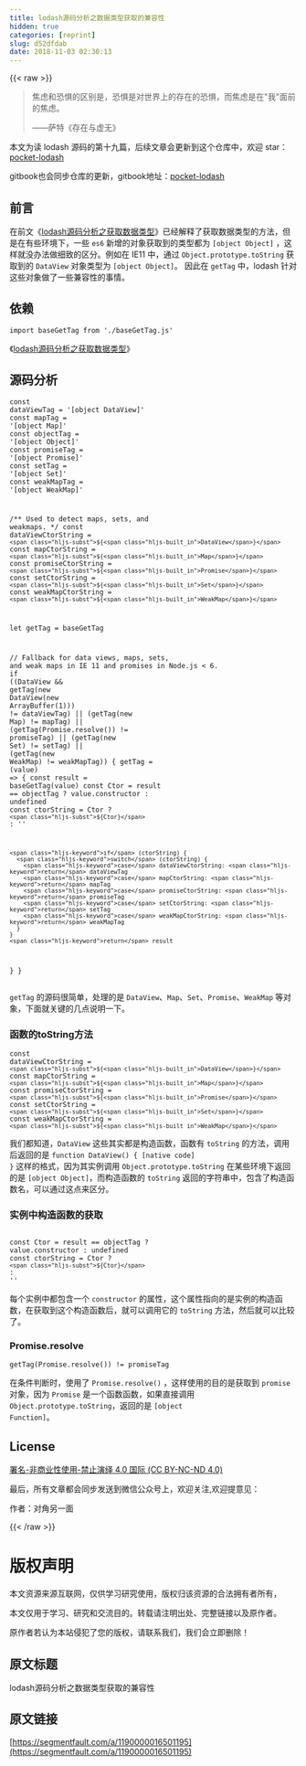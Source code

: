```yaml
---
title: lodash源码分析之数据类型获取的兼容性
hidden: true
categories: [reprint]
slug: d52dfdab
date: 2018-11-03 02:30:13
---
```


{{< raw >}}
<blockquote>&#x7126;&#x8651;&#x548C;&#x6050;&#x60E7;&#x7684;&#x533A;&#x522B;&#x662F;&#xFF0C;&#x6050;&#x60E7;&#x662F;&#x5BF9;&#x4E16;&#x754C;&#x4E0A;&#x7684;&#x5B58;&#x5728;&#x7684;&#x6050;&#x60E7;&#xFF0C;&#x800C;&#x7126;&#x8651;&#x662F;&#x5728;&quot;&#x6211;&quot;&#x9762;&#x524D;&#x7684;&#x7126;&#x8651;&#x3002;<p>&#x2014;&#x2014;&#x8428;&#x7279;&#x300A;&#x5B58;&#x5728;&#x4E0E;&#x865A;&#x65E0;&#x300B;</p></blockquote><p>&#x672C;&#x6587;&#x4E3A;&#x8BFB; lodash &#x6E90;&#x7801;&#x7684;&#x7B2C;&#x5341;&#x4E5D;&#x7BC7;&#xFF0C;&#x540E;&#x7EED;&#x6587;&#x7AE0;&#x4F1A;&#x66F4;&#x65B0;&#x5230;&#x8FD9;&#x4E2A;&#x4ED3;&#x5E93;&#x4E2D;&#xFF0C;&#x6B22;&#x8FCE; star&#xFF1A;<a href="https://github.com/yeyuqiudeng/pocket-lodash" rel="nofollow noreferrer" target="_blank">pocket-lodash</a></p><p>gitbook&#x4E5F;&#x4F1A;&#x540C;&#x6B65;&#x4ED3;&#x5E93;&#x7684;&#x66F4;&#x65B0;&#xFF0C;gitbook&#x5730;&#x5740;&#xFF1A;<a href="https://www.gitbook.com/book/yeyuqiudeng/pocket-lodash/details" rel="nofollow noreferrer" target="_blank">pocket-lodash</a></p><h2 id="articleHeader0">&#x524D;&#x8A00;</h2><p>&#x5728;&#x524D;&#x6587;&#x300A;<a href="https://github.com/yeyuqiudeng/pocket-lodash/issues/19" rel="nofollow noreferrer" target="_blank">lodash&#x6E90;&#x7801;&#x5206;&#x6790;&#x4E4B;&#x83B7;&#x53D6;&#x6570;&#x636E;&#x7C7B;&#x578B;</a>&#x300B;&#x5DF2;&#x7ECF;&#x89E3;&#x91CA;&#x4E86;&#x83B7;&#x53D6;&#x6570;&#x636E;&#x7C7B;&#x578B;&#x7684;&#x65B9;&#x6CD5;&#xFF0C;&#x4F46;&#x662F;&#x5728;&#x6709;&#x4E9B;&#x73AF;&#x5883;&#x4E0B;&#xFF0C;&#x4E00;&#x4E9B; <code>es6</code> &#x65B0;&#x589E;&#x7684;&#x5BF9;&#x8C61;&#x83B7;&#x53D6;&#x5230;&#x7684;&#x7C7B;&#x578B;&#x90FD;&#x4E3A; <code>[object Object]</code> &#xFF0C;&#x8FD9;&#x6837;&#x5C31;&#x6CA1;&#x529E;&#x6CD5;&#x505A;&#x7EC6;&#x81F4;&#x7684;&#x533A;&#x5206;&#x3002;&#x4F8B;&#x5982;&#x5728; IE11 &#x4E2D;&#xFF0C;&#x901A;&#x8FC7; <code>Object.prototype.toString</code> &#x83B7;&#x53D6;&#x5230;&#x7684; <code>DataView</code> &#x5BF9;&#x8C61;&#x7C7B;&#x578B;&#x4E3A; <code>[object Object]</code>&#x3002; &#x56E0;&#x6B64;&#x5728; <code>getTag</code> &#x4E2D;&#xFF0C;lodash &#x9488;&#x5BF9;&#x8FD9;&#x4E9B;&#x5BF9;&#x8C61;&#x505A;&#x4E86;&#x4E00;&#x4E9B;&#x517C;&#x5BB9;&#x6027;&#x7684;&#x4E8B;&#x60C5;&#x3002;</p><h2 id="articleHeader1">&#x4F9D;&#x8D56;</h2><div class="widget-codetool" style="display:none"><div class="widget-codetool--inner"><span class="selectCode code-tool" data-toggle="tooltip" data-placement="top" title="" data-original-title="&#x5168;&#x9009;"></span> <span type="button" class="copyCode code-tool" data-toggle="tooltip" data-placement="top" data-clipboard-text="import baseGetTag from &apos;./baseGetTag.js&apos;" title="" data-original-title="&#x590D;&#x5236;"></span> <span type="button" class="saveToNote code-tool" data-toggle="tooltip" data-placement="top" title="" data-original-title="&#x653E;&#x8FDB;&#x7B14;&#x8BB0;"></span></div></div><pre class="javascript hljs"><code class="javascript" style="word-break:break-word;white-space:initial"><span class="hljs-keyword">import</span> baseGetTag <span class="hljs-keyword">from</span> <span class="hljs-string">&apos;./baseGetTag.js&apos;</span></code></pre><p>&#x300A;<a href="https://github.com/yeyuqiudeng/pocket-lodash/issues/19" rel="nofollow noreferrer" target="_blank">lodash&#x6E90;&#x7801;&#x5206;&#x6790;&#x4E4B;&#x83B7;&#x53D6;&#x6570;&#x636E;&#x7C7B;&#x578B;</a>&#x300B;</p><h2 id="articleHeader2">&#x6E90;&#x7801;&#x5206;&#x6790;</h2><div class="widget-codetool" style="display:none"><div class="widget-codetool--inner"><span class="selectCode code-tool" data-toggle="tooltip" data-placement="top" title="" data-original-title="&#x5168;&#x9009;"></span> <span type="button" class="copyCode code-tool" data-toggle="tooltip" data-placement="top" data-clipboard-text="const dataViewTag = &apos;[object DataView]&apos;
const mapTag = &apos;[object Map]&apos;
const objectTag = &apos;[object Object]&apos;
const promiseTag = &apos;[object Promise]&apos;
const setTag = &apos;[object Set]&apos;
const weakMapTag = &apos;[object WeakMap]&apos;

/** Used to detect maps, sets, and weakmaps. */
const dataViewCtorString = `${DataView}`
const mapCtorString = `${Map}`
const promiseCtorString = `${Promise}`
const setCtorString = `${Set}`
const weakMapCtorString = `${WeakMap}`

let getTag = baseGetTag

// Fallback for data views, maps, sets, and weak maps in IE 11 and promises in Node.js &lt; 6.
if ((DataView &amp;&amp; getTag(new DataView(new ArrayBuffer(1))) != dataViewTag) ||
    (getTag(new Map) != mapTag) ||
    (getTag(Promise.resolve()) != promiseTag) ||
    (getTag(new Set) != setTag) ||
    (getTag(new WeakMap) != weakMapTag)) {
  getTag = (value) =&gt; {
    const result = baseGetTag(value)
    const Ctor = result == objectTag ? value.constructor : undefined
    const ctorString = Ctor ? `${Ctor}` : &apos;&apos;

    if (ctorString) {
      switch (ctorString) {
        case dataViewCtorString: return dataViewTag
        case mapCtorString: return mapTag
        case promiseCtorString: return promiseTag
        case setCtorString: return setTag
        case weakMapCtorString: return weakMapTag
      }
    }
    return result
  }
}" title="" data-original-title="&#x590D;&#x5236;"></span> <span type="button" class="saveToNote code-tool" data-toggle="tooltip" data-placement="top" title="" data-original-title="&#x653E;&#x8FDB;&#x7B14;&#x8BB0;"></span></div></div><pre class="javascript hljs"><code class="javascript"><span class="hljs-keyword">const</span> dataViewTag = <span class="hljs-string">&apos;[object DataView]&apos;</span>
<span class="hljs-keyword">const</span> mapTag = <span class="hljs-string">&apos;[object Map]&apos;</span>
<span class="hljs-keyword">const</span> objectTag = <span class="hljs-string">&apos;[object Object]&apos;</span>
<span class="hljs-keyword">const</span> promiseTag = <span class="hljs-string">&apos;[object Promise]&apos;</span>
<span class="hljs-keyword">const</span> setTag = <span class="hljs-string">&apos;[object Set]&apos;</span>
<span class="hljs-keyword">const</span> weakMapTag = <span class="hljs-string">&apos;[object WeakMap]&apos;</span>

<span class="hljs-comment">/** Used to detect maps, sets, and weakmaps. */</span>
<span class="hljs-keyword">const</span> dataViewCtorString = <span class="hljs-string">`<span class="hljs-subst">${<span class="hljs-built_in">DataView</span>}</span>`</span>
<span class="hljs-keyword">const</span> mapCtorString = <span class="hljs-string">`<span class="hljs-subst">${<span class="hljs-built_in">Map</span>}</span>`</span>
<span class="hljs-keyword">const</span> promiseCtorString = <span class="hljs-string">`<span class="hljs-subst">${<span class="hljs-built_in">Promise</span>}</span>`</span>
<span class="hljs-keyword">const</span> setCtorString = <span class="hljs-string">`<span class="hljs-subst">${<span class="hljs-built_in">Set</span>}</span>`</span>
<span class="hljs-keyword">const</span> weakMapCtorString = <span class="hljs-string">`<span class="hljs-subst">${<span class="hljs-built_in">WeakMap</span>}</span>`</span>

<span class="hljs-keyword">let</span> getTag = baseGetTag

<span class="hljs-comment">// Fallback for data views, maps, sets, and weak maps in IE 11 and promises in Node.js &lt; 6.</span>
<span class="hljs-keyword">if</span> ((<span class="hljs-built_in">DataView</span> &amp;&amp; getTag(<span class="hljs-keyword">new</span> <span class="hljs-built_in">DataView</span>(<span class="hljs-keyword">new</span> <span class="hljs-built_in">ArrayBuffer</span>(<span class="hljs-number">1</span>))) != dataViewTag) ||
    (getTag(<span class="hljs-keyword">new</span> <span class="hljs-built_in">Map</span>) != mapTag) ||
    (getTag(<span class="hljs-built_in">Promise</span>.resolve()) != promiseTag) ||
    (getTag(<span class="hljs-keyword">new</span> <span class="hljs-built_in">Set</span>) != setTag) ||
    (getTag(<span class="hljs-keyword">new</span> <span class="hljs-built_in">WeakMap</span>) != weakMapTag)) {
  getTag = <span class="hljs-function">(<span class="hljs-params">value</span>) =&gt;</span> {
    <span class="hljs-keyword">const</span> result = baseGetTag(value)
    <span class="hljs-keyword">const</span> Ctor = result == objectTag ? value.constructor : <span class="hljs-literal">undefined</span>
    <span class="hljs-keyword">const</span> ctorString = Ctor ? <span class="hljs-string">`<span class="hljs-subst">${Ctor}</span>`</span> : <span class="hljs-string">&apos;&apos;</span>

    <span class="hljs-keyword">if</span> (ctorString) {
      <span class="hljs-keyword">switch</span> (ctorString) {
        <span class="hljs-keyword">case</span> dataViewCtorString: <span class="hljs-keyword">return</span> dataViewTag
        <span class="hljs-keyword">case</span> mapCtorString: <span class="hljs-keyword">return</span> mapTag
        <span class="hljs-keyword">case</span> promiseCtorString: <span class="hljs-keyword">return</span> promiseTag
        <span class="hljs-keyword">case</span> setCtorString: <span class="hljs-keyword">return</span> setTag
        <span class="hljs-keyword">case</span> weakMapCtorString: <span class="hljs-keyword">return</span> weakMapTag
      }
    }
    <span class="hljs-keyword">return</span> result
  }
}</code></pre><p><code>getTag</code> &#x7684;&#x6E90;&#x7801;&#x5F88;&#x7B80;&#x5355;&#xFF0C;&#x5904;&#x7406;&#x7684;&#x662F; <code>DataView</code>&#x3001;<code>Map</code>&#x3001;<code>Set</code>&#x3001;<code>Promise</code>&#x3001;<code>WeakMap</code> &#x7B49;&#x5BF9;&#x8C61;&#xFF0C;&#x4E0B;&#x9762;&#x5C31;&#x5173;&#x952E;&#x7684;&#x51E0;&#x70B9;&#x8BF4;&#x660E;&#x4E00;&#x4E0B;&#x3002;</p><h3 id="articleHeader3">&#x51FD;&#x6570;&#x7684;toString&#x65B9;&#x6CD5;</h3><div class="widget-codetool" style="display:none"><div class="widget-codetool--inner"><span class="selectCode code-tool" data-toggle="tooltip" data-placement="top" title="" data-original-title="&#x5168;&#x9009;"></span> <span type="button" class="copyCode code-tool" data-toggle="tooltip" data-placement="top" data-clipboard-text="const dataViewCtorString = `${DataView}`
const mapCtorString = `${Map}`
const promiseCtorString = `${Promise}`
const setCtorString = `${Set}`
const weakMapCtorString = `${WeakMap}`" title="" data-original-title="&#x590D;&#x5236;"></span> <span type="button" class="saveToNote code-tool" data-toggle="tooltip" data-placement="top" title="" data-original-title="&#x653E;&#x8FDB;&#x7B14;&#x8BB0;"></span></div></div><pre class="javascript hljs"><code class="javascript"><span class="hljs-keyword">const</span> dataViewCtorString = <span class="hljs-string">`<span class="hljs-subst">${<span class="hljs-built_in">DataView</span>}</span>`</span>
<span class="hljs-keyword">const</span> mapCtorString = <span class="hljs-string">`<span class="hljs-subst">${<span class="hljs-built_in">Map</span>}</span>`</span>
<span class="hljs-keyword">const</span> promiseCtorString = <span class="hljs-string">`<span class="hljs-subst">${<span class="hljs-built_in">Promise</span>}</span>`</span>
<span class="hljs-keyword">const</span> setCtorString = <span class="hljs-string">`<span class="hljs-subst">${<span class="hljs-built_in">Set</span>}</span>`</span>
<span class="hljs-keyword">const</span> weakMapCtorString = <span class="hljs-string">`<span class="hljs-subst">${<span class="hljs-built_in">WeakMap</span>}</span>`</span></code></pre><p>&#x6211;&#x4EEC;&#x90FD;&#x77E5;&#x9053;&#xFF0C;<code>DataView</code> &#x8FD9;&#x4E9B;&#x5176;&#x5B9E;&#x90FD;&#x662F;&#x6784;&#x9020;&#x51FD;&#x6570;&#xFF0C;&#x51FD;&#x6570;&#x6709; <code>toString</code> &#x7684;&#x65B9;&#x6CD5;&#xFF0C;&#x8C03;&#x7528;&#x540E;&#x8FD4;&#x56DE;&#x7684;&#x662F; <code>function DataView() { [native code] }</code> &#x8FD9;&#x6837;&#x7684;&#x683C;&#x5F0F;&#xFF0C;&#x56E0;&#x4E3A;&#x5176;&#x5B9E;&#x4F8B;&#x8C03;&#x7528; <code>Object.prototype.toString</code> &#x5728;&#x67D0;&#x4E9B;&#x73AF;&#x5883;&#x4E0B;&#x8FD4;&#x56DE;&#x7684;&#x662F; <code>[object Object]</code>&#xFF0C;&#x800C;&#x6784;&#x9020;&#x51FD;&#x6570;&#x7684; <code>toString</code> &#x8FD4;&#x56DE;&#x7684;&#x5B57;&#x7B26;&#x4E32;&#x4E2D;&#xFF0C;&#x5305;&#x542B;&#x4E86;&#x6784;&#x9020;&#x51FD;&#x6570;&#x540D;&#xFF0C;&#x53EF;&#x4EE5;&#x901A;&#x8FC7;&#x8FD9;&#x70B9;&#x6765;&#x533A;&#x5206;&#x3002;</p><h3 id="articleHeader4">&#x5B9E;&#x4F8B;&#x4E2D;&#x6784;&#x9020;&#x51FD;&#x6570;&#x7684;&#x83B7;&#x53D6;</h3><div class="widget-codetool" style="display:none"><div class="widget-codetool--inner"><span class="selectCode code-tool" data-toggle="tooltip" data-placement="top" title="" data-original-title="&#x5168;&#x9009;"></span> <span type="button" class="copyCode code-tool" data-toggle="tooltip" data-placement="top" data-clipboard-text=" const Ctor = result == objectTag ? value.constructor : undefined
 const ctorString = Ctor ? `${Ctor}` : &apos;&apos;" title="" data-original-title="&#x590D;&#x5236;"></span> <span type="button" class="saveToNote code-tool" data-toggle="tooltip" data-placement="top" title="" data-original-title="&#x653E;&#x8FDB;&#x7B14;&#x8BB0;"></span></div></div><pre class="javascript hljs"><code class="javascript"> <span class="hljs-keyword">const</span> Ctor = result == objectTag ? value.constructor : <span class="hljs-literal">undefined</span>
 <span class="hljs-keyword">const</span> ctorString = Ctor ? <span class="hljs-string">`<span class="hljs-subst">${Ctor}</span>`</span> : <span class="hljs-string">&apos;&apos;</span></code></pre><p>&#x6BCF;&#x4E2A;&#x5B9E;&#x4F8B;&#x4E2D;&#x90FD;&#x5305;&#x542B;&#x4E00;&#x4E2A; <code>constructor</code> &#x7684;&#x5C5E;&#x6027;&#xFF0C;&#x8FD9;&#x4E2A;&#x5C5E;&#x6027;&#x6307;&#x5411;&#x7684;&#x662F;&#x5B9E;&#x4F8B;&#x7684;&#x6784;&#x9020;&#x51FD;&#x6570;&#xFF0C;&#x5728;&#x83B7;&#x53D6;&#x5230;&#x8FD9;&#x4E2A;&#x6784;&#x9020;&#x51FD;&#x6570;&#x540E;&#xFF0C;&#x5C31;&#x53EF;&#x4EE5;&#x8C03;&#x7528;&#x5B83;&#x7684; <code>toString</code> &#x65B9;&#x6CD5;&#xFF0C;&#x7136;&#x540E;&#x5C31;&#x53EF;&#x4EE5;&#x6BD4;&#x8F83;&#x4E86;&#x3002;</p><h3 id="articleHeader5">Promise.resolve</h3><div class="widget-codetool" style="display:none"><div class="widget-codetool--inner"><span class="selectCode code-tool" data-toggle="tooltip" data-placement="top" title="" data-original-title="&#x5168;&#x9009;"></span> <span type="button" class="copyCode code-tool" data-toggle="tooltip" data-placement="top" data-clipboard-text="getTag(Promise.resolve()) != promiseTag" title="" data-original-title="&#x590D;&#x5236;"></span> <span type="button" class="saveToNote code-tool" data-toggle="tooltip" data-placement="top" title="" data-original-title="&#x653E;&#x8FDB;&#x7B14;&#x8BB0;"></span></div></div><pre class="javascript hljs"><code class="javascript" style="word-break:break-word;white-space:initial">getTag(<span class="hljs-built_in">Promise</span>.resolve()) != promiseTag</code></pre><p>&#x5728;&#x6761;&#x4EF6;&#x5224;&#x65AD;&#x65F6;&#xFF0C;&#x4F7F;&#x7528;&#x4E86; <code>Promise.resolve()</code> &#xFF0C;&#x8FD9;&#x6837;&#x4F7F;&#x7528;&#x7684;&#x76EE;&#x7684;&#x662F;&#x83B7;&#x53D6;&#x5230; <code>promise</code> &#x5BF9;&#x8C61;&#xFF0C;&#x56E0;&#x4E3A; <code>Promise</code> &#x662F;&#x4E00;&#x4E2A;&#x51FD;&#x6570;&#x51FD;&#x6570;&#xFF0C;&#x5982;&#x679C;&#x76F4;&#x63A5;&#x8C03;&#x7528; <code>Object.prototype.toString</code>&#xFF0C;&#x8FD4;&#x56DE;&#x7684;&#x662F; <code>[object Function]</code>&#x3002;</p><h2 id="articleHeader6">License</h2><p><a href="http://creativecommons.org/licenses/by-nc-nd/4.0/" rel="nofollow noreferrer" target="_blank">&#x7F72;&#x540D;-&#x975E;&#x5546;&#x4E1A;&#x6027;&#x4F7F;&#x7528;-&#x7981;&#x6B62;&#x6F14;&#x7ECE; 4.0 &#x56FD;&#x9645; (CC BY-NC-ND 4.0)</a></p><p>&#x6700;&#x540E;&#xFF0C;&#x6240;&#x6709;&#x6587;&#x7AE0;&#x90FD;&#x4F1A;&#x540C;&#x6B65;&#x53D1;&#x9001;&#x5230;&#x5FAE;&#x4FE1;&#x516C;&#x4F17;&#x53F7;&#x4E0A;&#xFF0C;&#x6B22;&#x8FCE;&#x5173;&#x6CE8;,&#x6B22;&#x8FCE;&#x63D0;&#x610F;&#x89C1;&#xFF1A; <span class="img-wrap"><img data-src="/img/remote/1460000011338189" src="https://static.alili.tech/img/remote/1460000011338189" alt="" title="" style="cursor:pointer"></span></p><p>&#x4F5C;&#x8005;&#xFF1A;&#x5BF9;&#x89D2;&#x53E6;&#x4E00;&#x9762;</p>
{{< /raw >}}

# 版权声明
本文资源来源互联网，仅供学习研究使用，版权归该资源的合法拥有者所有，

本文仅用于学习、研究和交流目的。转载请注明出处、完整链接以及原作者。 

原作者若认为本站侵犯了您的版权，请联系我们，我们会立即删除！

## 原文标题
lodash源码分析之数据类型获取的兼容性

## 原文链接
[https://segmentfault.com/a/1190000016501195](https://segmentfault.com/a/1190000016501195)

